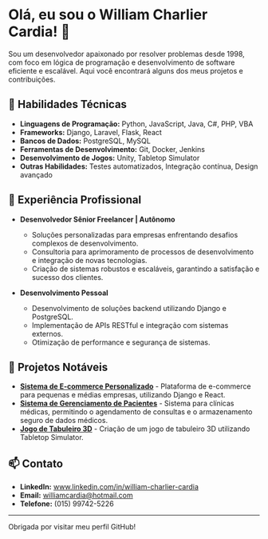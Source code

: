 # Olá, eu sou o William Charlier Cardia! 👋

Sou um desenvolvedor apaixonado por resolver problemas desde 1998, com foco em lógica de programação e desenvolvimento de software eficiente e escalável. Aqui você encontrará alguns dos meus projetos e contribuições.

## 🔧 Habilidades Técnicas

- **Linguagens de Programação:** Python, JavaScript, Java, C#, PHP, VBA
- **Frameworks:** Django, Laravel, Flask, React
- **Bancos de Dados:** PostgreSQL, MySQL
- **Ferramentas de Desenvolvimento:** Git, Docker, Jenkins
- **Desenvolvimento de Jogos:** Unity, Tabletop Simulator
- **Outras Habilidades:** Testes automatizados, Integração contínua, Design avançado

## 💼 Experiência Profissional

- **Desenvolvedor Sênior Freelancer | Autônomo**
  - Soluções personalizadas para empresas enfrentando desafios complexos de desenvolvimento.
  - Consultoria para aprimoramento de processos de desenvolvimento e integração de novas tecnologias.
  - Criação de sistemas robustos e escaláveis, garantindo a satisfação e sucesso dos clientes.

- **Desenvolvimento Pessoal**
  - Desenvolvimento de soluções backend utilizando Django e PostgreSQL.
  - Implementação de APIs RESTful e integração com sistemas externos.
  - Otimização de performance e segurança de sistemas.

## 🌟 Projetos Notáveis

- **[Sistema de E-commerce Personalizado](#)** - Plataforma de e-commerce para pequenas e médias empresas, utilizando Django e React.
- **[Sistema de Gerenciamento de Pacientes](#)** - Sistema para clínicas médicas, permitindo o agendamento de consultas e o armazenamento seguro de dados médicos.
- **[Jogo de Tabuleiro 3D](#)** - Criação de um jogo de tabuleiro 3D utilizando Tabletop Simulator.

## 📫 Contato

- **LinkedIn:** www.linkedin.com/in/william-charlier-cardia
- **Email:** williamcardia@hotmail.com
- **Telefone:** (015) 99742-5226

---

Obrigada por visitar meu perfil GitHub!
